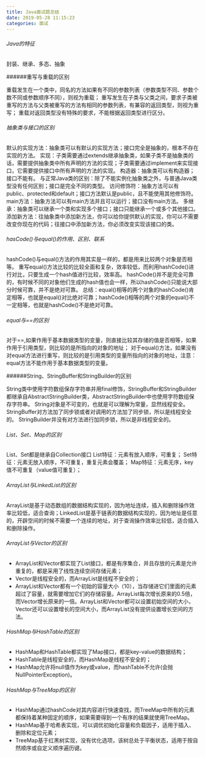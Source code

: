 ```yaml
---
title: Java面试题总结
date: 2019-05-28 11:15:23
categories: 面试
---
```


###### Java的特征

封装、继承、多态、抽象

######重写与重载的区别

重载发生在一个类中，同名的方法如果有不同的参数列表（参数类型不同、参数个数不同或参数顺序不同），则视为重载；
重写发生在子类与父类之间，要求子类被重写的方法与父类被重写的方法有相同的参数列表，有兼容的返回类型，则视为重写；
重载对返回类型没有特殊的要求，不能根据返回类型进行区分。

###### 抽象类与接口的区别

默认的实现方法：抽象类可以有默认的实现方法；接口完全是抽象的，根本不存在实现的方法。
实现：子类需要通过extends继承抽象类，如果子类不是抽象类的话，需要提供抽象类中所有声明的方法的实现；子类需要通过implement来实现接口，它需要提供接口中所有声明的方法的实现。
构造器：抽象类可以有构造器；接口不能有。
与正常Java类的区别：除了不能实例化抽象类之外，与普通Java类型没有任何区别；接口是完全不同的类型。
访问修饰符：抽象方法可以有public、protected和default；接口方法默认是public，且不能使用其他修饰符。
main方法：抽象方法可以有main方法并且可以运行；接口没有main方法。
多继承：抽象类可以继承一个类和实现多个接口；接口只能继承一个或多个其他接口。
添加新方法：往抽象类中添加新方法，你可以给你提供默认的实现，你可以不需要改变你现在的代码；往接口中添加新方法，你必须改变实现该接口的类。

###### hasCode()与equal()的作用、区别、联系

hashCode()与equal()方法的作用其实是一样的，都是用来比较两个对象是否相等。
重写equal()方法比较的比较全面和复杂，效率较低，而利用hashCode()进行对比，只要生成一个hash值进行比较，效率高。
hashCode()并不是完全可靠的，有时候不同的对象他们生成的hash值也会一样，所以hashCode()只能说大部分时候可靠，并不是绝对可靠。
总结：equal()相等的两个对象的hashCode()肯定相等，也就是equal()对比绝对可靠；hashCode()相等的两个对象的equal()不一定相等，也就是hashCode()不是绝对可靠。

###### equal与==的区别

对于==,如果作用于基本数据类型的变量，则直接比较其存储的值是否相等，如果作用于引用类型，则比较的是所指向的对象的地址；
对于equal()方法，如果没有对equal方法进行重写，则比较的是引用类型的变量所指向的对象的地址，注意：equal方法不能作用于基本数据类型的变量。

######String、StringBuffer和StringBuilder的区别

String类中使用字符数组保存字符串并用final修饰，StringBuffer和StringBuilder都继承自AbstractStringBuilder类，AbstractStringBuilder中也使用字符数组保存字符串。
String对象是不可变的，也就是可以理解为常量，显然线程安全。
StringBuffer对方法加了同步锁或者对调用的方法加了同步锁，所以是线程安全的。
StringBuilder并没有对方法进行加同步锁，所以是非线程安全的。

###### List、Set、Map的区别

List、Set都是继承自Collection接口
List特征：元素有放入顺序，可重复；
Set特征：元素无放入顺序，不可重复，重复元素会覆盖；
Map特征：元素无序，key值不可重复（value值可重复）；

###### ArrayList与LinkedList的区别

ArrayList是基于动态数组的数据结构实现的，因为地址连续，插入和删除操作效率比较低，适合查询；LinkedList是基于链表的数据结构实现的，因为地址是任意的，开辟空间的时候不需要一个连续的地址，对于查询操作效率比较低，适合插入和删除操作。

###### ArrayList与Vector的区别

- ArrayList和Vector都实现了List接口，都是有序集合，并且存放的元素是允许重复的，都是采用了线性连续空间存储元素；
- Vector是线程安全的，而ArrayList是线程不安全的；
- ArrayList和Vector都有一个初始的容量大小（10），当存储进它们里面的元素超过了容量，就需要增加它们的存储容量。ArrayList每次增长原来的0.5倍，而Vector增长原来的一倍。ArrayList和Vector都可以设置初始空间的大小，Vector还可以设置增长的空间大小，而ArrayList没有提供设置增长空间的方法。

###### HashMap与HashTable的区别
- HashMap和HashTable都实现了Map接口，都是key-value的数据结构；
- HashTable是线程安全的，而HashMap是线程不安全的；
- HashMap允许将null值作为key或value，而hashTable不允许(会抛NullPointerException)。
###### HashMap与TreeMap的区别
- HashMap通过hashCode对其内容进行快速查找，而TreeMap中所有的元素都保持着某种固定的顺序，如果需要得到一个有序的结果就使用TreeMap。
- HashMap基于哈希表实现，可以调优初始化容量和负载因子，适用于插入、删除和定位元素；
- TreeMap基于红黑树实现，没有优化选项，该树总处于平衡状态，适用于按自然顺序或自定义顺序遍历键。